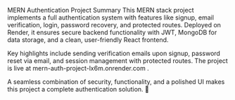 
MERN Authentication Project Summary
This MERN stack project implements a full authentication system with features like signup, email verification, login, password recovery, and protected routes. Deployed on Render, it ensures secure backend functionality with JWT, MongoDB for data storage, and a clean, user-friendly React frontend.

Key highlights include sending verification emails upon signup, password reset via email, and session management with protected routes. The project is live at mern-auth-project-lx6m.onrender.com .

A seamless combination of security, functionality, and a polished UI makes this project a complete authentication solution. 🚀
